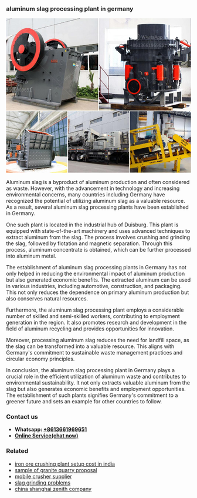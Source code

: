 <h3>aluminum slag processing plant in germany</h3><img src='1702952863.jpg' alt=''><p>Aluminum slag is a byproduct of aluminum production and often considered as waste. However, with the advancement in technology and increasing environmental concerns, many countries including Germany have recognized the potential of utilizing aluminum slag as a valuable resource. As a result, several aluminum slag processing plants have been established in Germany.</p><p>One such plant is located in the industrial hub of Duisburg. This plant is equipped with state-of-the-art machinery and uses advanced techniques to extract aluminum from the slag. The process involves crushing and grinding the slag, followed by flotation and magnetic separation. Through this process, aluminum concentrate is obtained, which can be further processed into aluminum metal.</p><p>The establishment of aluminum slag processing plants in Germany has not only helped in reducing the environmental impact of aluminum production but also generated economic benefits. The extracted aluminum can be used in various industries, including automotive, construction, and packaging. This not only reduces the dependence on primary aluminum production but also conserves natural resources.</p><p>Furthermore, the aluminum slag processing plant employs a considerable number of skilled and semi-skilled workers, contributing to employment generation in the region. It also promotes research and development in the field of aluminum recycling and provides opportunities for innovation.</p><p>Moreover, processing aluminum slag reduces the need for landfill space, as the slag can be transformed into a valuable resource. This aligns with Germany's commitment to sustainable waste management practices and circular economy principles.</p><p>In conclusion, the aluminum slag processing plant in Germany plays a crucial role in the efficient utilization of aluminum waste and contributes to environmental sustainability. It not only extracts valuable aluminum from the slag but also generates economic benefits and employment opportunities. The establishment of such plants signifies Germany's commitment to a greener future and sets an example for other countries to follow.</p><h3>Contact us</h3><ul><li><strong>Whatsapp:&nbsp;<a href="https://wa.me/8613661969651">+8613661969651</a></strong></li><li><a href="https://swt.shibang-china.com/?git&amp;zhl&amp;aluminum slag processing plant in germany"><strong>Online Service(chat now)</strong></a></li></ul><h3>Related</h3><ul><li><a href='iron ore crushing plant setup cost in india.md'>iron ore crushing plant setup cost in india</a></li><li><a href='sample of granite quarry proposal.md'>sample of granite quarry proposal</a></li><li><a href='mobile crusher supplier.md'>mobile crusher supplier</a></li><li><a href='slag grinding problems.md'>slag grinding problems</a></li><li><a href='china shanghai zenith company.md'>china shanghai zenith company</a></li></ul>